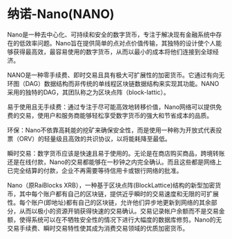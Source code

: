 # 纳诺-Nano(NANO)

Nano是一种去中心化、可持续和安全的数字货币，专注于解决现有金融系统中存在的低效率问题。Nano旨在提供简单的点对点价值传输，其独特的设计使个人能够获得最高效，最容易使用的数字货币，从而以最小的成本将他们连接到全球经济。

NANO是一种零手续费、即时交易且具有极大可扩展性的加密货币。它通过有向无环图（DAG）数据结构而非传统的单线程区块链数据结构来实现其功能。NANO采用的独特的DAG，其团队称之为区块点阵（block-lattic）。

易于使用且无手续费：通过专注于尽可能高效地转移价值，Nano网络可以提供免费的交易，使用户和服务商能够轻松享受数字货币的强大和节省成本的品质。

环保：Nano不依靠高耗能的挖矿来确保安全性，而是使用一种称为开放式代表投票（ORV）的轻量级且高效的共识协议，以将能耗降至最低。

瞬时交易：数字货币应该是快速且易于使用的。无论是在商店购买商品，跨境转账还是在线付款，Nano的交易都能够在一秒钟之内完全确认。而且这些都是网络上已完全结算的付款，企业不再需要等待信用卡或银行网络的批准。

Nano（原RaiBlocks XRB），一种基于区块点阵(BlockLattice)结构的新型加密货币，其中每个账户都有自己的区块链，提供近乎瞬时的交易速度和无限的可扩展性。每个账户(即地址)都有自己的区块链，允许他们异步地更新到网络的其余部分，从而以极小的资源开销获得快速的交易确认。交易记录帐户余额而不是交易金额，使得系统可以在不牺牲安全性的情况下进行大幅度的数据库修剪。Nano的无交易手续费、瞬时交易特性使其成为消费交易领域的优质加密货币。
